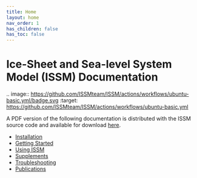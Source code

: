```yaml
---
title: Home
layout: home
nav_order: 1
has_children: false
has_toc: false
---
```


Ice-Sheet and Sea-level System Model (ISSM) Documentation
=========================================================

.. image:: https://github.com/ISSMteam/ISSM/actions/workflows/ubuntu-basic.yml/badge.svg
  :target: https://github.com/ISSMteam/ISSM/actions/workflows/ubuntu-basic.yml

A PDF version of the following documentation is distributed with the ISSM source code and available for download <a href="https://github.com/ISSMteam/ISSM/blob/main/userguide.pdf" target="_blank" type="application/pdf">here</a>.

- <a href="installation">Installation</a>
- <a href="getting-started">Getting Started</a>
- <a href="using-issm">Using ISSM</a>
- <a href="supplements">Supplements</a>
- <a href="troubleshooting">Troubleshooting</a>
- <a href="publications">Publications</a>
